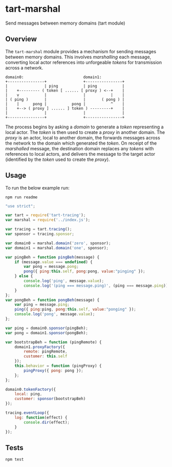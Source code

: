 tart-marshal
============

Send messages between memory domains (tart module)

## Overview
The `tart-marshal` module provides a mechanism 
for sending messages between memory domains.
This involves _marshalling_ each message,
converting local actor references into unforgeable _tokens_ 
for transmission across a network.
```
domain0:                          domain1:
+----------------+                +----------------+
|                | ping           | ping           |
|    +--------- ( token [ ...... [ proxy ) <--+    |
|    v           |                |           |    |
| ( ping )       |                |       ( pong ) |
|    |      pong |           pong |           ^    |
|    +--> ( proxy ] ...... ] token ) ---------+    |
|                |                |                |
+----------------+                +----------------+
```
The process begins by asking a _domain_ 
to generate a _token_ representing a local actor.
The _token_ is then used to create a _proxy_ in another domain.
The _proxy_ is an actor, local to another domain, 
the forwards messages across the network
to the domain which generated the _token_.
On receipt of the _marshalled_ message,
the destination domain replaces any _tokens_
with references to local actors,
and delivers the message to the target actor
(identified by the _token_ used to create the _proxy_).

## Usage

To run the below example run:

    npm run readme

```javascript
"use strict";

var tart = require('tart-tracing');
var marshal = require('../index.js');

var tracing = tart.tracing();
var sponsor = tracing.sponsor;

var domain0 = marshal.domain('zero', sponsor);
var domain1 = marshal.domain('one', sponsor);

var pingBeh = function pingBeh(message) {
    if (message.value === undefined) {
        var pong = message.pong;
        pong({ ping:this.self, pong:pong, value:"pinging" });
    } else {
        console.log('ping', message.value);
        console.log('(ping === message.ping)', (ping === message.ping));
    }
};
var pongBeh = function pongBeh(message) {
    var ping = message.ping;
    ping({ ping:ping, pong:this.self, value:"ponging" });
    console.log('pong', message.value);
};

var ping = domain0.sponsor(pingBeh);
var pong = domain1.sponsor(pongBeh);

var bootstrapBeh = function (pingRemote) {
    domain1.proxyFactory({
        remote: pingRemote,
        customer: this.self
    });
    this.behavior = function (pingProxy) {
        pingProxy({ pong: pong });
    };
};

domain0.tokenFactory({
    local: ping,
    customer: sponsor(bootstrapBeh)
});

tracing.eventLoop({
    log: function(effect) {
        console.dir(effect);
    }
});

```

## Tests

    npm test